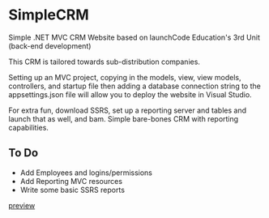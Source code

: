 # SimpleCRM
Simple .NET MVC CRM Website based on launchCode Education's 3rd Unit (back-end development)

This CRM is tailored towards sub-distribution companies.

Setting up an MVC project, copying in the models, view, view models, controllers, and startup file then adding a database connection string to the appsettings.json file will allow you to deploy the website in Visual Studio.

For extra fun, download SSRS, set up a reporting server and tables and launch that as well, and bam. Simple bare-bones CRM with reporting capabilities.
## To Do
- Add Employees and logins/permissions
- Add Reporting MVC resources
- Write some basic SSRS reports

[preview](https://ibb.co/icfz1n)
